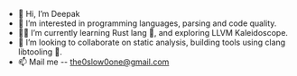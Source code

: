 - 👋 Hi, I’m Deepak
- 👀 I’m interested in programming languages, parsing and code quality. 
- 👨‍💻 I’m currently learning Rust lang 🦀, and exploring LLVM Kaleidoscope. 
- 💞️ I’m looking to collaborate on static analysis, building tools using clang libtooling 🐉.
- 📫 Mail me -- the0slow0one@gmail.com

<!---
DeepakRajHR/DeepakRajHR is a ✨ special ✨ repository because its `README.md` (this file) appears on your GitHub profile.
You can click the Preview link to take a look at your changes.
--->
